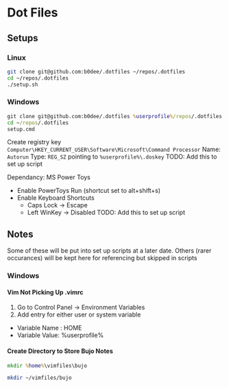 Dot Files
=========

Setups
------

### Linux

```bash
git clone git@github.com:b0dee/.dotfiles ~/repos/.dotfiles
cd ~/repos/.dotfiles
./setup.sh
```

### Windows 

```cmd
git clone git@github.com:b0dee/.dotfiles %userprofile%/repos/.dotfiles
cd ~/repos/.dotfiles
setup.cmd
```

Create registry key `Computer\HKEY_CURRENT_USER\Software\Microsoft\Command Processor` Name: `Autorun` Type: `REG_SZ` pointing to `%userprofile%\.doskey`
TODO: Add this to set up script 

Dependancy: MS Power Toys
- Enable PowerToys Run (shortcut set to alt+shift+s)
- Enable Keyboard Shortcuts 
  * Caps Lock -> Escape
  * Left WinKey -> Disabled
TODO: Add this to set up script 

Notes
-----

Some of these will be put into set up scripts at a later date. Others (rarer occurances) will be kept here for referencing but skipped in scripts

### Windows

#### Vim Not Picking Up .vimrc

1. Go to Control Panel -> Environment Variables
1. Add entry for either user or system variable
  - Variable Name : HOME
  - Variable Value: %userprofile%

#### Create Directory to Store Bujo Notes

```cmd
mkdir %home%\vimfiles\bujo
```

```bash
mkdir ~/vimfiles/bujo
```

